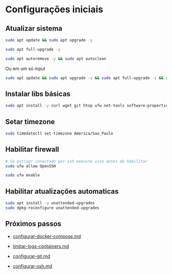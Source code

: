 # Configurações iniciais

## Atualizar sistema

```sh
sudo apt update && sudo apt upgrade -y

sudo apt full-upgrade -y

sudo apt autoremove -y && sudo apt autoclean
```

Ou em um só input

```sh
sudo apt update && sudo apt upgrade -y && sudo apt full-upgrade -y && sudo apt autoremove -y && sudo apt autoclean
```

## Instalar libs básicas

```sh
sudo apt install -y curl wget git htop ufw net-tools software-properties-common fail2ban
```

## Setar timezone

```sh
sudo timedatectl set-timezone America/Sao_Paulo
```

## Habilitar firewall

```sh
# Se estiver conectado por ssh execute isso antes de habilitar
sudo ufw allow OpenSSH

sudo ufw enable
```

## Habilitar atualizações automaticas

```sh
sudo apt install -y unattended-upgrades
sudo dpkg-reconfigure unattended-upgrades
```

## Próximos passos

- [configurar-docker-compose.md](https://github.com/GregoryEsberci/servidor-pessoal/blob/main/docs/configurar-docker-compose.md)

- [limitar-logs-containers.md](https://github.com/GregoryEsberci/servidor-pessoal/blob/main/docs/limitar-logs-containers.md)

- [configurar-git.md](https://github.com/GregoryEsberci/servidor-pessoal/blob/main/docs/configurar-git.md)

- [configurar-ssh.md](https://github.com/GregoryEsberci/servidor-pessoal/blob/main/docs/configurar-ssh.md)
